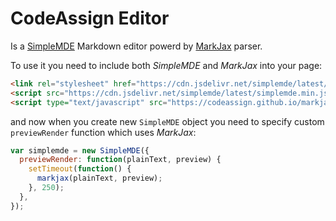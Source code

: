 # CodeAssign Editor
Is a [SimpleMDE](https://simplemde.com/) Markdown editor powerd by [MarkJax](http://markjax.codeassign.com/) parser.

To use it you need to include both *SimpleMDE* and *MarkJax* into your page:

```html
<link rel="stylesheet" href="https://cdn.jsdelivr.net/simplemde/latest/simplemde.min.css">
<script src="https://cdn.jsdelivr.net/simplemde/latest/simplemde.min.js"></script>
<script type="text/javascript" src="https://codeassign.github.io/markjax/dist/markjax.min.js"></script>
```

and now when you create new `SimpleMDE` object you need to specify custom `previewRender` function which uses *MarkJax*:
```javascript
var simplemde = new SimpleMDE({                                                                                      
  previewRender: function(plainText, preview) {                                                                      
    setTimeout(function() {                                                                                          
      markjax(plainText, preview);                                                                                   
    }, 250);                                                                                                         
  },                                                                                                                 
});
```
